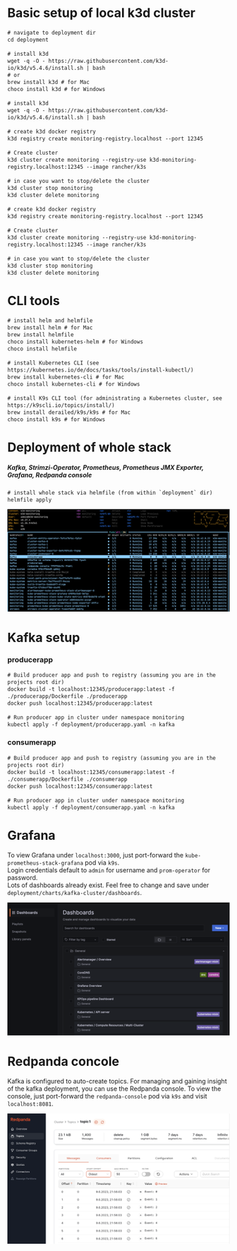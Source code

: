# Basic setup of local k3d cluster

```shell
# navigate to deployment dir
cd deployment

# install k3d
wget -q -O - https://raw.githubusercontent.com/k3d-io/k3d/v5.4.6/install.sh | bash
# or 
brew install k3d # for Mac
choco install k3d # for Windows

# install k3d
wget -q -O - https://raw.githubusercontent.com/k3d-io/k3d/v5.4.6/install.sh | bash

# create k3d docker registry
k3d registry create monitoring-registry.localhost --port 12345

# Create cluster
k3d cluster create monitoring --registry-use k3d-monitoring-registry.localhost:12345 --image rancher/k3s

# in case you want to stop/delete the cluster
k3d cluster stop monitoring
k3d cluster delete monitoring

# create k3d docker registry
k3d registry create monitoring-registry.localhost --port 12345

# Create cluster
k3d cluster create monitoring --registry-use k3d-monitoring-registry.localhost:12345 --image rancher/k3s

# in case you want to stop/delete the cluster
k3d cluster stop monitoring
k3d cluster delete monitoring
```

# CLI tools
```shell
# install helm and helmfile
brew install helm # for Mac
brew install helmfile
choco install kubernetes-helm # for Windows
choco install helmfile

# install Kubernetes CLI (see https://kubernetes.io/de/docs/tasks/tools/install-kubectl/)
brew install kubernetes-cli # for Mac
choco install kubernetes-cli # for Windows

# install K9s CLI tool (for administrating a Kubernetes cluster, see https://k9scli.io/topics/install/)
brew install derailed/k9s/k9s # for Mac
choco install k9s # for Windows
```

# Deployment of whole stack

##### Kafka, Strimzi-Operator, Prometheus, Prometheus JMX Exporter, Grafana, Redpanda console
```shell
# install whole stack via helmfile (from within `deployment` dir)
helmfile apply
```
![Running cluster should look somehow like this](docs/media/pods.png)

# Kafka setup

### producerapp
```shell
# Build producer app and push to registry (assuming you are in the projects root dir)
docker build -t localhost:12345/producerapp:latest -f ./producerapp/Dockerfile ./producerapp 
docker push localhost:12345/producerapp:latest

# Run producer app in cluster under namespace monitoring
kubectl apply -f deployment/producerapp.yaml -n kafka 
```

### consumerapp
```shell
# Build producer app and push to registry (assuming you are in the projects root dir)
docker build -t localhost:12345/consumerapp:latest -f ./consumerapp/Dockerfile ./consumerapp 
docker push localhost:12345/consumerapp:latest

# Run producer app in cluster under namespace monitoring
kubectl apply -f deployment/consumerapp.yaml -n kafka 
```

# Grafana
To view Grafana under `localhost:3000`, just port-forward the `kube-prometheus-stack-grafana` pod via `k9s`. <br>
Login credentials default to `admin` for username and `prom-operator` for password. <br>
Lots of dashboards already exist. Feel free to change and save under `deployment/charts/kafka-cluster/dashboards`.

![Dashboards overview](docs/media/dashboards.png)

# Redpanda concole
Kafka is configured to auto-create topics. For managing and gaining insight of the kafka deployment, you can use the
Redpanda console.
To view the console, just port-forward the `redpanda-console` pod via `k9s` and visit `localhost:8081`.

![Redpanda console topic overview](docs/media/redpanda_console.png)
